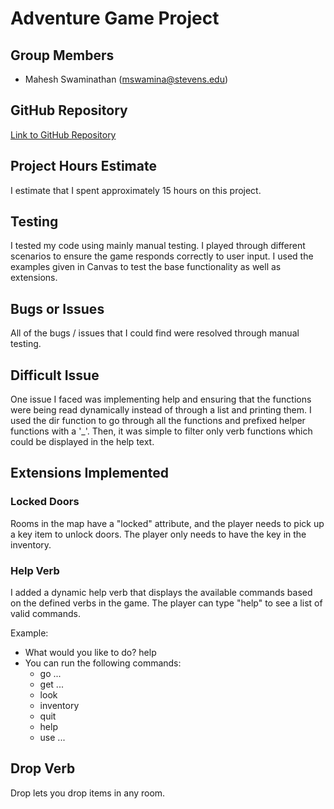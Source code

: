 # Adventure Game Project

## Group Members
- Mahesh Swaminathan (mswamina@stevens.edu)

## GitHub Repository
[Link to GitHub Repository](https://github.com/maheshs85/Adventure)

## Project Hours Estimate
I estimate that I spent approximately 15 hours on this project.

## Testing
I tested my code using mainly manual testing. I played through different scenarios to ensure the game responds correctly to user input. I used the examples given in Canvas to test the base functionality as well as extensions.

## Bugs or Issues
All of the bugs / issues that I could find were resolved through manual testing.

## Difficult Issue
One issue I faced was implementing help and ensuring that the functions were being read dynamically instead of through a list and printing them. I used the dir function to go through all the functions and prefixed helper functions with a '_'. Then, it was simple to filter only verb functions which could be displayed in the help text.

## Extensions Implemented

### Locked Doors
Rooms in the map have a "locked" attribute, and the player needs to pick up a key item to unlock doors. The player only needs to have the key in the inventory.

### Help Verb
I added a dynamic help verb that displays the available commands based on the defined verbs in the game. The player can type "help" to see a list of valid commands.

Example:
- What would you like to do? help
- You can run the following commands:
  - go ...
  - get ...
  - look
  - inventory
  - quit
  - help
  - use ...

## Drop Verb
Drop lets you drop items in any room.
